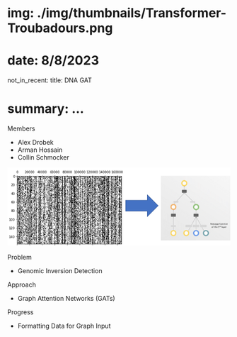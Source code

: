 # img: ./img/thumbnails/Transformer-Troubadours.png
# date: 8/8/2023
not_in_recent:
title: DNA GAT
# summary: ...

Members

- Alex Drobek
- Arman Hossain
- Collin Schmocker

<img src="./img/thumbnails/DNA-GAT.PNG">

Problem​

- Genomic Inversion Detection​

Approach​

- Graph Attention Networks (GATs)​

Progress​

- Formatting Data for Graph Input​